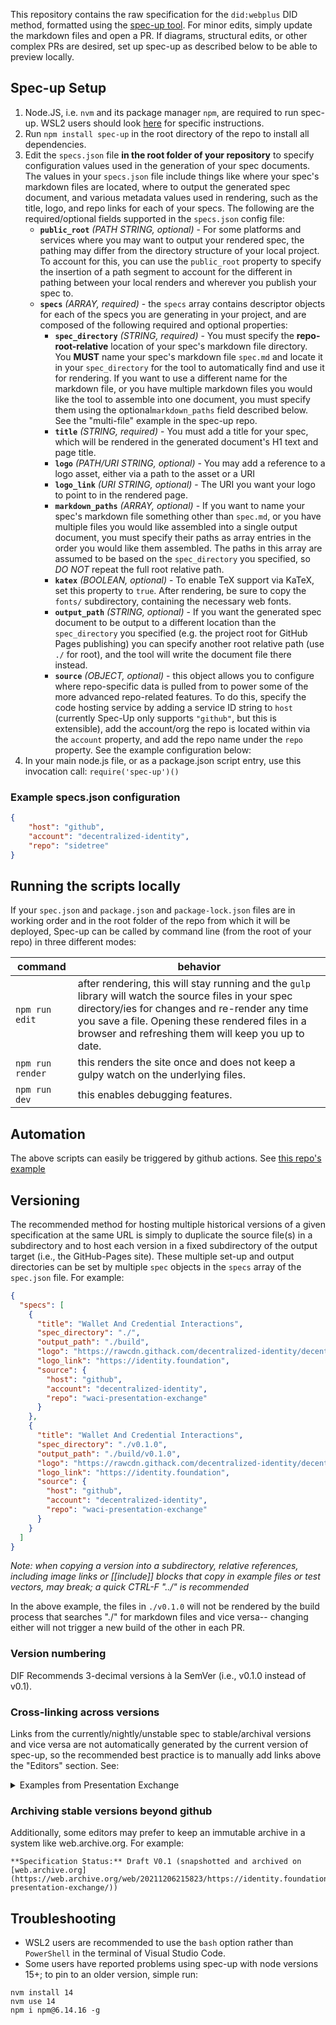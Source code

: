 
This repository contains the raw specification for the `did:webplus` DID method, formatted using the [spec-up tool](https://github.com/decentralized-identity/spec-up).
For minor edits, simply update the markdown files and open a PR.
If diagrams, structural edits, or other complex PRs are desired, set up spec-up as described below to be able to preview locally.

## Spec-up Setup

1. Node.JS, i.e. `nvm` and its package manager `npm`, are required to run spec-up. WSL2 users should look [here](https://docs.microsoft.com/en-us/windows/dev-environment/javascript/nodejs-on-wsl#install-nvm-nodejs-and-npm) for specific instructions. 
2. Run `npm install spec-up` in the root directory of the repo to install all dependencies.
3. Edit the `specs.json` file **in the root folder of your repository** to specify configuration values used in the generation of your spec documents. The values in your `specs.json` file include things like where your spec's markdown files are located, where to output the generated spec document, and various metadata values used in rendering, such as the title, logo, and repo links for each of your specs. The following are the required/optional fields supported in the `specs.json` config file:
    - **`public_root`** _(PATH STRING, optional)_ - For some platforms and services where you may want to output your rendered spec, the pathing may differ from the directory structure of your local project. To account for this, you can use the `public_root` property to specify the insertion of a path segment to account for the different in pathing between your local renders and wherever you publish your spec to.
    - **`specs`** _(ARRAY, required)_ - the `specs` array contains descriptor objects for each of the specs you are generating in your project, and are composed of the following required and optional properties:
        - **`spec_directory`** _(STRING, required)_ - You must specify the **repo-root-relative** location of your spec's markdown file directory. You ****MUST**** name your spec's markdown file `spec.md` and locate it in your `spec_directory` for the tool to automatically find and use it for rendering. If you want to use a different name for the markdown file, or you have multiple markdown files you would like the tool to assemble into one document, you must specify them using the optional`markdown_paths` field described below. See the "multi-file" example in the spec-up repo.
        - **`title`** _(STRING, required)_ - You must add a title for your spec, which will be rendered in the generated document's H1 text and page title.
        - **`logo`** _(PATH/URI STRING, optional)_ - You may add a reference to a logo asset, either via a path to the asset or a URI
        - **`logo_link`** _(URI STRING, optional)_ - The URI you want your logo to point to in the rendered page.
        - **`markdown_paths`** _(ARRAY, optional)_ - If you want to name your spec's markdown file something other than `spec.md`, or you have multiple files you would like assembled into a single output document, you must specify their paths as array entries in the order you would like them assembled. The paths in this array are assumed to be based on the `spec_directory` you specified, so _DO NOT_ repeat the full root relative path.
        - **`katex`** _(BOOLEAN, optional)_ - To enable TeX support via KaTeX, set this property to `true`. After rendering, be sure to copy the `fonts/` subdirectory, containing the necessary web fonts.
        - **`output_path`** _(STRING, optional)_ - If you want the generated spec document to be output to a different location than the `spec_directory` you specified (e.g. the project root for GitHub Pages publishing) you can specify another root relative path (use `./` for root), and the tool will write the document file there instead.
        - **`source`** _(OBJECT, optional)_ - this object allows you to configure where repo-specific data is pulled from to power some of the more advanced repo-related features. To do this, specify the code hosting service by adding a service ID string to `host` (currently Spec-Up only supports `"github"`, but this is extensible), add the account/org the repo is located within via the `account` property, and add the repo name under the `repo` property. See the example configuration below:
4. In your main node.js file, or as a package.json script entry, use this invocation call: `require('spec-up')()`

### Example specs.json configuration

```json
{
    "host": "github",
    "account": "decentralized-identity",
    "repo": "sidetree"
}
```

## Running the scripts locally

If your `spec.json` and `package.json` and `package-lock.json` files are in working order and in the root folder of the repo from which it will be deployed, Spec-up can be called by command line (from the root of your repo) in three different modes:

|command|behavior|
|---|---|
|`npm run edit`|after rendering, this will stay running and the `gulp` library will watch the source files in your spec directory/ies for changes and re-render any time you save a file. Opening these rendered files in a browser and refreshing them will keep you up to date.|
|`npm run render`|this renders the site once and does not keep a gulpy watch on the underlying files.|
|`npm run dev`|this enables debugging features.|

## Automation

The above scripts can easily be triggered by github actions.  See [this repo's example](https://github.com/decentralized-identity/spec-up/blob/master/.github/workflows/render-specs.yml)

## Versioning

The recommended method for hosting multiple historical versions of a given specification at the same URL is simply to duplicate the source file(s) in a subdirectory and to host each version in a fixed subdirectory of the output target (i.e., the GitHub-Pages site). These multiple set-up and output directories can be set by multiple `spec` objects in the `specs` array of the `spec.json` file. For example:

```json
{
  "specs": [
    {
      "title": "Wallet And Credential Interactions",
      "spec_directory": "./",
      "output_path": "./build",
      "logo": "https://rawcdn.githack.com/decentralized-identity/decentralized-identity.github.io/a3ca39717e440302d1fd99a796e7f00e1c42eb2d/images/logo-flat.svg",
      "logo_link": "https://identity.foundation",
      "source": {
        "host": "github",
        "account": "decentralized-identity",
        "repo": "waci-presentation-exchange"
      }
    },
    {
      "title": "Wallet And Credential Interactions",
      "spec_directory": "./v0.1.0",
      "output_path": "./build/v0.1.0",
      "logo": "https://rawcdn.githack.com/decentralized-identity/decentralized-identity.github.io/a3ca39717e440302d1fd99a796e7f00e1c42eb2d/images/logo-flat.svg",
      "logo_link": "https://identity.foundation",
      "source": {
        "host": "github",
        "account": "decentralized-identity",
        "repo": "waci-presentation-exchange"
      }
    }   
  ]
}
```
*Note: when copying a version into a subdirectory, relative references, including image links or [[include]] blocks that copy in example files or test vectors, may break; a quick CTRL-F "../" is recommended*

In the above example, the files in `./v0.1.0` will not be rendered by the build process that searches "./" for markdown files and vice versa-- changing either will not trigger a new build of the other in each PR.

### Version numbering

DIF Recommends 3-decimal versions à la SemVer (i.e., v0.1.0 instead of v0.1).

### Cross-linking across versions

Links from the currently/nightly/unstable spec to stable/archival versions and vice versa are not automatically generated by the current version of spec-up, so the recommended best practice is to manually add links above the "Editors" section.  See:

<details><summary>Examples from Presentation Exchange</summary>

Unstable version:
```
Presentation Exchange 2.0.0
==================

**Specification Status:** Working Group Draft

**Latest Draft:**
  [identity.foundation/presentation-exchange](https://identity.foundation/presentation-exchange)

**Ratified Versions:**
~ **v1.0.0** - [https://identity.foundation/presentation-exchange/spec/v1.0.0](https://identity.foundation/presentation-exchange/spec/v1.0.0)

```

Stable Version:
```
Presentation Exchange v1.0.0
==================

**Specification Status:** DIF Ratified Specification

**Latest Draft:**
  [identity.foundation/presentation-exchange](https://identity.foundation/presentation-exchange)
```
</details>

### Archiving stable versions beyond github

Additionally, some editors may prefer to keep an immutable archive in a system like web.archive.org.  For example:

```
**Specification Status:** Draft V0.1 (snapshotted and archived on [web.archive.org](https://web.archive.org/web/20211206215823/https://identity.foundation/waci-presentation-exchange/))
```

## Troubleshooting

- WSL2 users are recommended to use the `bash` option rather than `PowerShell` in the terminal of Visual Studio Code.
- Some users have reported problems using spec-up with node versions 15+; to pin to an older version, simple run:
```
nvm install 14
nvm use 14
npm i npm@6.14.16 -g
```
